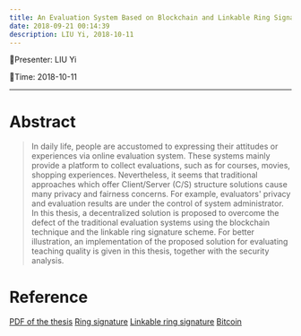 ```yaml
---
title: An Evaluation System Based on Blockchain and Linkable Ring Signature
date: 2018-09-21 00:14:39
description: LIU Yi, 2018-10-11
---
```


<!-- more -->

:tada:Presenter: LIU Yi

:tada:Time: 2018-10-11

---
# Abstract
> In daily life, people are accustomed to expressing their attitudes or experiences via online evaluation system. These systems mainly provide a platform to collect evaluations, such as for courses, movies, shopping experiences. Nevertheless, it seems that traditional approaches which offer Client/Server (C/S) structure solutions cause many privacy and fairness concerns. For example, evaluators' privacy and evaluation results are under the control of system administrator. In this thesis, a decentralized solution is proposed to overcome the defect of the traditional evaluation systems using the blockchain technique and the linkable ring signature scheme. For better illustration, an implementation of the proposed solution for evaluating teaching quality is given in this thesis, together with the security analysis.   

# Reference 
[PDF of the thesis](https://imliuyi.com/ugthesis.pdf)
[Ring signature](https://link.springer.com/content/pdf/10.1007/3-540-45682-1_32.pdf)
[Linkable ring signature](https://pdfs.semanticscholar.org/1b0a/789633f94ec9c32ceeeea51afa2d2aff98c3.pdf)
[Bitcoin](https://s3.amazonaws.com/academia.edu.documents/32413652/BitCoin_P2P_electronic_cash_system.pdf?AWSAccessKeyId=AKIAIWOWYYGZ2Y53UL3A&Expires=1538808832&Signature=Aj%2BPRfoGX8n6c5d8k0Yu3%2FFCc4A%3D&response-content-disposition=inline%3B%20filename%3DBitcoin_A_Peer-to-Peer_Electronic_Cash_S.pdf)



